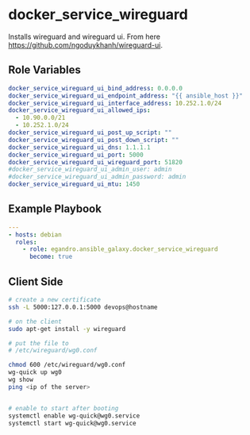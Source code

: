 docker_service_wireguard
=========

Installs wireguard and wireguard ui. From here <https://github.com/ngoduykhanh/wireguard-ui>.

Role Variables
--------------

```yml
docker_service_wireguard_ui_bind_address: 0.0.0.0
docker_service_wireguard_ui_endpoint_address: "{{ ansible_host }}"
docker_service_wireguard_ui_interface_address: 10.252.1.0/24
docker_service_wireguard_ui_allowed_ips:
  - 10.90.0.0/21
  - 10.252.1.0/24
docker_service_wireguard_ui_post_up_script: ""
docker_service_wireguard_ui_post_down_script: ""
docker_service_wireguard_ui_dns: 1.1.1.1
docker_service_wireguard_ui_port: 5000
docker_service_wireguard_ui_wireguard_port: 51820
#docker_service_wireguard_ui_admin_user: admin
#docker_service_wireguard_ui_admin_password: admin
docker_service_wireguard_ui_mtu: 1450
```

Example Playbook
----------------

```yml
---
- hosts: debian
  roles:
    - role: egandro.ansible_galaxy.docker_service_wireguard
      become: true
```

Client Side
----------------

```bash
# create a new certificate
ssh -L 5000:127.0.0.1:5000 devops@hostname
```

```bash
# on the client
sudo apt-get install -y wireguard

# put the file to
# /etc/wireguard/wg0.conf

chmod 600 /etc/wireguard/wg0.conf
wg-quick up wg0
wg show
ping <ip of the server>


# enable to start after booting
systemctl enable wg-quick@wg0.service
systemctl start wg-quick@wg0.service
```
